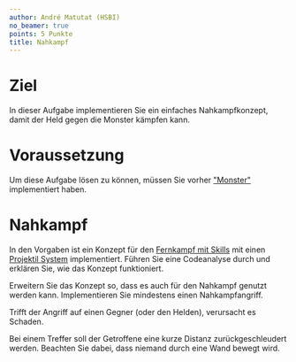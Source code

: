 ```yaml
---
author: André Matutat (HSBI)
no_beamer: true
points: 5 Punkte
title: Nahkampf
---
```


# Ziel

In dieser Aufgabe implementieren Sie ein einfaches Nahkampfkonzept, damit der Held
gegen die Monster kämpfen kann.

# Voraussetzung

Um diese Aufgabe lösen zu können, müssen Sie vorher ["Monster"](tasknpc-monster.md)
implementiert haben.

# Nahkampf

In den Vorgaben ist ein Konzept für den [Fernkampf mit
Skills](https://github.com/Dungeon-CampusMinden/Dungeon/tree/master/dungeon/src/contrib/utils/components/skill)
mit einen [Projektil
System](https://github.com/Dungeon-CampusMinden/Dungeon/blob/master/dungeon/src/contrib/systems/ProjectileSystem.java)
implementiert. Führen Sie eine Codeanalyse durch und erklären Sie, wie das Konzept
funktioniert.

Erweitern Sie das Konzept so, dass es auch für den Nahkampf genutzt werden kann.
Implementieren Sie mindestens einen Nahkampfangriff.

Trifft der Angriff auf einen Gegner (oder den Helden), verursacht es Schaden.

Bei einem Treffer soll der Getroffene eine kurze Distanz zurückgeschleudert werden.
Beachten Sie dabei, dass niemand durch eine Wand bewegt wird.
